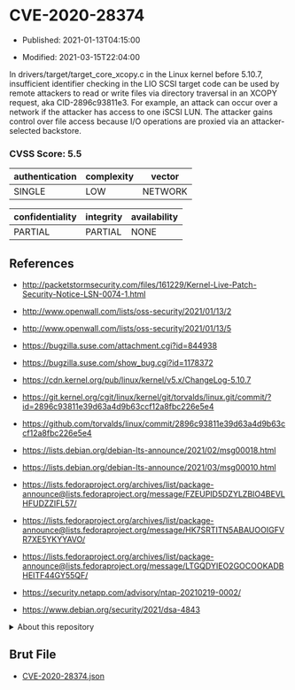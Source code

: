 # CVE-2020-28374

- Published: 2021-01-13T04:15:00

- Modified: 2021-03-15T22:04:00

In drivers/target/target_core_xcopy.c in the Linux kernel before 5.10.7, insufficient identifier checking in the LIO SCSI target code can be used by remote attackers to read or write files via directory traversal in an XCOPY request, aka CID-2896c93811e3. For example, an attack can occur over a network if the attacker has access to one iSCSI LUN. The attacker gains control over file access because I/O operations are proxied via an attacker-selected backstore.

### CVSS Score: **5.5**

| authentication | complexity | vector |
| --- | --- | --- |
| SINGLE | LOW | NETWORK |

| confidentiality | integrity | availability |
| --- | --- | --- |
| PARTIAL | PARTIAL | NONE |

## References

* http://packetstormsecurity.com/files/161229/Kernel-Live-Patch-Security-Notice-LSN-0074-1.html

* http://www.openwall.com/lists/oss-security/2021/01/13/2

* http://www.openwall.com/lists/oss-security/2021/01/13/5

* https://bugzilla.suse.com/attachment.cgi?id=844938

* https://bugzilla.suse.com/show_bug.cgi?id=1178372

* https://cdn.kernel.org/pub/linux/kernel/v5.x/ChangeLog-5.10.7

* https://git.kernel.org/cgit/linux/kernel/git/torvalds/linux.git/commit/?id=2896c93811e39d63a4d9b63ccf12a8fbc226e5e4

* https://github.com/torvalds/linux/commit/2896c93811e39d63a4d9b63ccf12a8fbc226e5e4

* https://lists.debian.org/debian-lts-announce/2021/02/msg00018.html

* https://lists.debian.org/debian-lts-announce/2021/03/msg00010.html

* https://lists.fedoraproject.org/archives/list/package-announce@lists.fedoraproject.org/message/FZEUPID5DZYLZBIO4BEVLHFUDZZIFL57/

* https://lists.fedoraproject.org/archives/list/package-announce@lists.fedoraproject.org/message/HK7SRTITN5ABAUOOIGFVR7XE5YKYYAVO/

* https://lists.fedoraproject.org/archives/list/package-announce@lists.fedoraproject.org/message/LTGQDYIEO2GOCOOKADBHEITF44GY55QF/

* https://security.netapp.com/advisory/ntap-20210219-0002/

* https://www.debian.org/security/2021/dsa-4843

<details>
<summary>About this repository</summary> 

  This repository is part of the project [Live Hack CVE](https://github.com/Live-Hack-CVE). Main website can be found [www.live-hack.org](https://www.live-hack.org) 
  
  Made by [Sn0wAlice](https://github.com/Sn0wAlice) for the people that care about security and need to have a feed of the latest CVEs. Hope you enjoy it, don't forget to star the repo and follow me on [Twitter](https://twitter.com/Sn0wAlice) and [Github](https://github.com/Sn0wAlice). And that is my [personnal website](https://www.alice-snow.me/)

  - [Home Page](https://github.com/Live-Hack-CVE)
  - [Framework](https://github.com/Live-Hack-CVE/cve-framework)
  - [CVE database](https://github.com/Live-Hack-CVE/full_database)
  - [Changelog](https://github.com/Live-Hack-CVE/Changelog)
</details>

## Brut File

* [CVE-2020-28374.json](https://raw.githubusercontent.com/Live-Hack-CVE/full_database/main/cves/2020/CVE-2020-28374.json)

